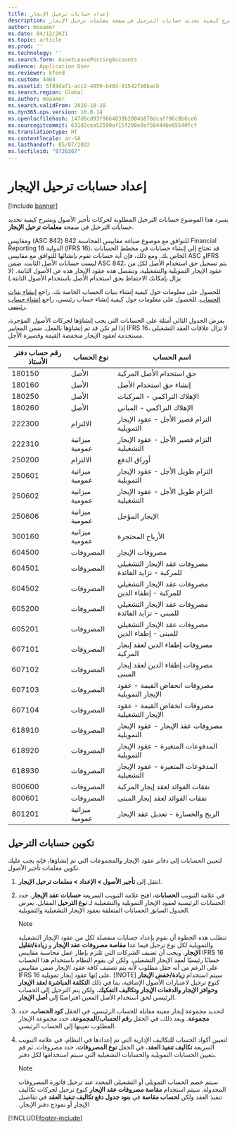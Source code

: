 ```yaml
---
title: إعداد حسابات ترحيل الإيجار
description: يسرد هذا الموضوع حسابات الترحيل المطلوبة لحركات تأجير الأصول ويشرح كيفية تحديد حسابات الترحيل في صفحة معلمات ترحيل الإيجار.
author: moaamer
ms.date: 04/12/2021
ms.topic: article
ms.prod: ''
ms.technology: ''
ms.search.form: AssetLeasePostingAccounts
audience: Application User
ms.reviewer: kfend
ms.custom: 4464
ms.assetid: 5f89daf1-acc2-4959-b48d-91542fb6bacb
ms.search.region: Global
ms.author: moaamer
ms.search.validFrom: 2020-10-28
ms.dyn365.ops.version: 10.0.14
ms.openlocfilehash: 147d8cd93f9664039b2004b878dcaff96c8b6ce6
ms.sourcegitcommit: 631d2cea52590af15f208e9af584446e85540fcf
ms.translationtype: HT
ms.contentlocale: ar-SA
ms.lasthandoff: 05/07/2022
ms.locfileid: "8726367"
---
```

# <a name="set-up-lease-posting-accounts"></a>إعداد حسابات ترحيل الإيجار

[!include [banner](../includes/banner.md)]

يسرد هذا الموضوع حسابات الترحيل المطلوبة لحركات تأجير الأصول ويشرح كيفية تحديد حسابات الترحيل في صفحة **معلمات ترحيل الإيجار**.

للتوافق مع ‏‫موضوع صياغة مقاييس المحاسبة 842 (ASC 842)‬ ومقاييس Financial Reporting الدولية 16 (IFRS 16)‬، قد تحتاج إلى إنشاء حسابات في مخطط الحسابات الخاص بك. ومع ذلك، فإن أية حسابات تقوم بإنشائها للتوافق مع مقاييس ASC وIFRS ليست حسابات الأصل الثابت. ضمن ASC 842، يتم تسجيل حق استخدام الأصل لكل من عقود الإيجار التمويلية والتشغيلية. وتنفصل هذه عقود الإيجار هذه عن الأصول الثابتة. (لا يزال بإمكانك الاحتفاظ بحق استخدام الأصل باستخدام الأصول الثابتة.)

للحصول على معلومات حول كيفية إنشاء بنيات الحساب الخاصة بك، راجع [إنشاء بنيات الحساب](../general-ledger/tasks/create-account-structures.md). للحصول على معلومات حول كيفية إنشاء حساب رئيسي، راجع [إنشاء حساب رئيسي](../general-ledger/tasks/create-main-account.md).

يعرض الجدول التالي أمثلة على الحسابات التي يجب إنشاؤها لحركات الأصول المؤجرة، إذا لم تكن قد تم إنشاؤها بالفعل. ضمن المعايير IFRS 16، لا تزال علاقات العقد التشغيلي مستخدمة لعقود الإيجار منخفضة القيمة وقصيرة الأجل.

| رقم حساب دفتر الأستاذ | نوع الحساب  | اسم الحساب                                          |
|-----------------------|---------------|-------------------------------------------------------|
| 180150                | الأصل         | حق استخدام الأصل المركبة                                     |
| 180160                | الأصل         | إنشاء حق استخدام الأصل                                    |
| 180250                | الأصل         | الإهلاك التراكمي - المركبات                   |
| 180260                | الأصل         | الإهلاك التراكمي - المباني                  |
| 222300                | الالتزام     | التزام قصير الأجل - عقود الإيجار التمويلية                |
| 222310                | ميزانية عمومية | التزام قصير الأجل - عقود الإيجار التشغيلية              |
| 250200                | الالتزام     | أوراق الدفع                                         |
| 250601                | ميزانية عمومية | التزام طويل الأجل - عقود الإيجار التمويلية                 |
| 250602                | ميزانية عمومية | التزام طويل الأجل - عقود الإيجار التشغيلية               |
| 250606                | ميزانية عمومية | الإيجار المؤجل                                         |
| 300160                | ميزانية عمومية | الأرباح المحتجزة                                     |
| 604500                | المصروفات       | مصروفات الإيجار‬‬                                         |
| 604501                | المصروفات       | مصروفات عقد الإيجار التشغيلي للمركبة - تزايد الفائدة  |
| 604502                | المصروفات       | مصروفات عقد الإيجار التشغيلي للمركبة - إطفاء الدين        |
| 605200                | المصروفات       | مصروفات عقد الإيجار التشغيلي للمبنى - تزايد الفائدة |
| 605201                | المصروفات       | مصروفات عقد الإيجار التشغيلي للمبنى - إطفاء الدين       |
| 607101                | المصروفات       | مصروفات إطفاء الدين لعقد إيجار المركبة                    |
| 607102                | المصروفات       | مصروفات إطفاء الدين لعقد إيجار المبنى                   |
| 607103                | المصروفات       | مصروفات انخفاض القيمة - عقود الإيجار التمويلية                   |
| 607104                | المصروفات       | مصروفات انخفاض القيمة - عقود الإيجار التشغيلية                 |
| 618910                | المصروفات       | مصروفات عقد الإيجار - عقود الإيجار التمويلية                        |
| 618920                | المصروفات       | المدفوعات المتغيرة - عقود الإيجار التمويلية                    |
| 618930                | المصروفات       | المدفوعات المتغيرة - عقود الإيجار التشغيلية                  |
| 800600                | المصروفات       | نفقات الفوائد لعقد إيجار المركبة                        |
| 800601                | المصروفات       | نفقات الفوائد لعقد إيجار المبنى                       |
| 801201                | ميزانية عمومية | الربح والخسارة - تعديل عقد الإيجار                      |

## <a name="configure-posting-accounts"></a>تكوين حسابات الترحيل

لتعيين الحسابات إلى دفاتر عقود الإيجار والمجموعات التي تم إنشاؤها، فإنه يجب عليك تكوين معلمات تأجير الأصول.

1. انتقل إلى **تأجير الأصول‬ \> الإعداد‬ \> معلمات ترحيل الإيجار**.
2. في علامة التبويب **الحسابات**، افتح علامة التبويب السريعة **حسابات عقد الإيجار**. حدد الحسابات الرئيسية لعقود الإيجار التمويلية والتشغيلية لـ **نوع الترحيل** المقابل. يعرض الجدول السابق الحسابات المتعلقة بعقود الإيجار التشغيلية والتمويلية.

    > [!NOTE]
    > تتطلب هذه الخطوة أن تقوم بإعداد حسابات منفصلة لكل من عقود الإيجار التشغيلية والتمويلية لكل نوع ترحيل فيما عدا **مقاصة مصروفات عقد الإيجار** و **زيادة/تقليل الإيجار**. ويجب أن تضيف الشركات التي تلتزم بإطار عمل محاسبة مقاييس IFRS 16 حسابًا رئيسيًا لعقد الإيجار التشغيلي. ولكن لن يقوم النظام باستخدام هذا الحساب على الرغم من أنه حقل مطلوب لأنه يتم تصنيف كافة عقود الإيجار ضمن مقاييس IFRS 16 على إنها عقود إيجار تمويلية.
    >[!NOTE]
    > سيتم استخدام **زيادة/خفض الإيجار** كنوع ترحيل لاعتبارات الأصول الإضافية، بما في ذلك **التكلفة المباشرة لعقد الإيجار وحوافز الإيجار والدفعات الإيجار وتكاليف التفكيك**، ولكن يتم الترحيل إلى الحساب الرئيسي لحق استخدام الأصل المعين افتراضيًا إلى **أصل الإيجار**.        
    
3. لتحديد مجموعة إيجار معينة مقابلة للحساب الرئيسي، في الحقل **كود الحساب**، حدد **مجموعة**. وبعد ذلك، في الحقل **رقم الحساب/المجموعة**، حدد مجموعة الإيجار المطلوب تعيينها إلى الحساب الرئيسي.
4. لتعيين أكواد الحساب للتكاليف الإدارية التي تم إعدادها في النظام، في علامة التبويب السريعة **تكاليف تنفيذ العقد**، في الحقل **نوع المصروفات**، حدد مصروفات. ثم قم بتعيين الحسابات التمويلية والحسابات التشغيلية التي سيتم استخدامها لكل دفتر.

    > [!NOTE]
    > سيتم خصم الحساب التمويلي أو التشغيلي المحدد عند ترحيل فاتورة المصروفات المجدولة.
    > سيتم استخدام **مقاصة مصروفات عقد الإيجار‬‏‫** كنوع ترحيل لحركات تكاليف تنفيذ العقد ولكن **لحساب مقاصة** في **بنود جدول دفع تكاليف تنفيذ العقد** في تفاصيل الإيجار أو نموذج دفتر الإيجار.   


[!INCLUDE[footer-include](../../includes/footer-banner.md)]
